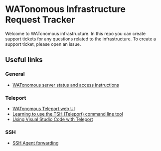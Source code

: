 
# WATonomous Infrastructure Request Tracker

Welcome to WATonomous infrastructure. In this repo you can create support
tickets for any questions related to the infrastructure. To create a support
ticket, please open an issue.

## Useful links

### General

- [WATonomous server status and access instructions](https://status.watonomous.ca)

### Teleport

- [WATonomous Teleport web UI](https://watonomous.teleport.sh/)
- [Learning to use the TSH (Teleport) command line tool](https://goteleport.com/docs/server-access/guides/tsh/)
- [Using Visual Studio Code with Teleport](https://goteleport.com/docs/server-access/guides/vscode/)

### SSH

- [SSH Agent forwarding](https://docs.github.com/en/developers/overview/using-ssh-agent-forwarding)


